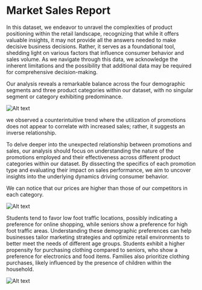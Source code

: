 # Market Sales Report

In this dataset, we endeavor to unravel the complexities of product positioning within the retail landscape, recognizing that while it offers valuable insights, it may not provide all the answers needed to make decisive business decisions. Rather, it serves as a foundational tool, shedding light on various factors that influence consumer behavior and sales volume. As we navigate through this data, we acknowledge the inherent limitations and the possibility that additional data may be required for comprehensive decision-making.

Our analysis reveals a remarkable balance across the four demographic segments and three product categories within our dataset, with no singular segment or category exhibiting predominance. 


![Alt text](https://res.cloudinary.com/djaf79gck/image/upload/v1709151304/github/euio3kkbiokjoigzqswk.png)


we observed a counterintuitive trend where the utilization of promotions does not appear to correlate with increased sales; rather, it suggests an inverse relationship. 

To delve deeper into the unexpected relationship between promotions and sales, our analysis should focus on understanding the nature of the promotions employed and their effectiveness across different product categories within our dataset. By dissecting the specifics of each promotion type and evaluating their impact on sales performance, we aim to uncover insights into the underlying dynamics driving consumer behavior.

We can notice that our prices are higher than those of our competitors in each category.

![Alt text](https://res.cloudinary.com/djaf79gck/image/upload/v1709151316/github/wan9ppudlxhjbxkmrmn5.png)

Students tend to favor low foot traffic locations, possibly indicating a preference for online shopping, while seniors show a preference for high foot traffic areas. Understanding these demographic preferences can help businesses tailor marketing strategies and optimize retail environments to better meet the needs of different age groups.
Students exhibit a higher propensity for purchasing clothing compared to seniors, who show a preference for electronics and food items. Families also prioritize clothing purchases, likely influenced by the presence of children within the household.

![Alt text](https://res.cloudinary.com/djaf79gck/image/upload/v1709151323/github/nd38oupvqhog1s5srxlg.png)
